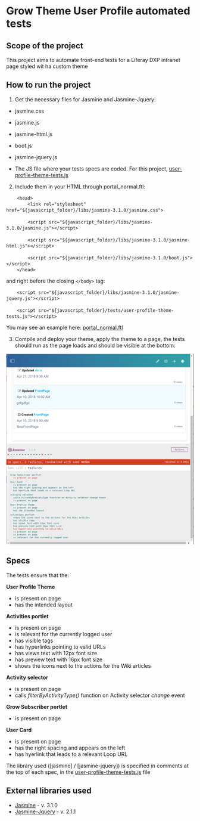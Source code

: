 # Grow Theme User Profile automated tests

## Scope of the project
This project aims to automate front-end tests for a Liferay DXP intranet page styled wit ha custom theme

## How to run the project
1) Get the necessary files for Jasmine and Jasmine-Jquery:

- jasmine.css
- jasmine.js
- jasmine-html.js
- boot.js

- jasmine-jquery.js
- The JS file where your tests specs are coded. For this project, [user-profile-theme-tests.js](https://github.com/alffox/grow-theme-user-profile-theme-automated-tests/blob/master/js/tests/user-profile-theme-tests.js)

2) Include them in your HTML through portal_normal.ftl:
```
    <head>
        <link rel="stylesheet" href="${javascript_folder}/libs/jasmine-3.1.0/jasmine.css">

        <script src="${javascript_folder}/libs/jasmine-3.1.0/jasmine.js"></script>

        <script src="${javascript_folder}/libs/jasmine-3.1.0/jasmine-html.js"></script>

        <script src="${javascript_folder}/libs/jasmine-3.1.0/boot.js"></script>
    </head>
```
and right before the closing `</body>` tag:
```
    <script src="${javascript_folder}/libs/jasmine-3.1.0/jasmine-jquery.js"></script>

    <script src="${javascript_folder}/tests/user-profile-theme-tests.js"></script>
```
You may see an example here: [portal_normal.ftl](https://github.com/alffox/grow-theme-user-profile-theme-automated-tests/blob/master/templates/portal_normal.ftl)

3) Compile and deploy your theme, apply the theme to a page, the tests should run as the page loads and should be visible at the bottom:

![A screenshot of the tests as they will appear](https://github.com/alffox/grow-theme-user-profile-theme-automated-tests/blob/master/images/preview.png)


## Specs

The tests ensure that the:

**User Profile Theme**
- is present on page
- has the intended layout

**Activities portlet**
- is present on page
- is relevant for the currently logged user
- has visible tags
- has hyperlinks pointing to valid URLs
- has views text with 12px font size
- has preview text with 16px font size
- shows the icons next to the actions for the Wiki articles

**Activity selector**
- is present on page
- calls *filterByActivityType()* function on Activity selector *change* event

**Grow Subscriber portlet**
- is present on page

**User Card**
- is present on page
- has the right spacing and appears on the left
- has hyerlink that leads to a relevant Loop URL

The library used ([jasmine] / [jasmine-jquery]) is specified in comments at the top of each spec, in the [user-profile-theme-tests.js](https://github.com/alffox/grow-theme-user-profile-theme-automated-tests/blob/master/js/tests/user-profile-theme-tests.js) file

## External libraries used

- [Jasmine](https://jasmine.github.io/) - v. 3.1.0
- [Jasmine-Jquery](https://github.com/velesin/jasmine-jquery) - v. 2.1.1